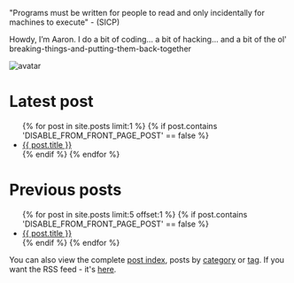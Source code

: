 "Programs must be written for people to read and only incidentally for machines to execute" - (SICP)

Howdy, I’m Aaron. I do a bit of coding... a bit of hacking... and a bit of the ol' breaking-things-and-putting-them-back-together

![avatar](https://avatars1.githubusercontent.com/u/29888436?s=460&u=03df457371669048031a735802c33b93d07a1f10&v=4)

# Latest post

<ul>
  {% for post in site.posts limit:1 %}
    {% if post.contains 'DISABLE_FROM_FRONT_PAGE_POST' == false %}
        <li>
          <a href="{{ post.url }}">{{ post.title }}</a>
        </li>
    {% endif %}
  {% endfor %}
</ul>

# Previous posts

<ul>
  {% for post in site.posts limit:5 offset:1 %}
    {% if post.contains 'DISABLE_FROM_FRONT_PAGE_POST' == false %}
        <li>
          <a href="{{ post.url }}">{{ post.title }}</a>
        </li>
    {% endif %}
  {% endfor %}
</ul>

You can also view the complete <a href="https://aaronpkelly.github.io/PostIndex.html">post index</a>, posts by <a href="https://aaronpkelly.github.io/Categories.html">category</a> or <a href="https://aaronpkelly.github.io/Tags.html">tag</a>. If you want the RSS feed - it's [here](https://aaronpkelly.github.io/feed.xml).

